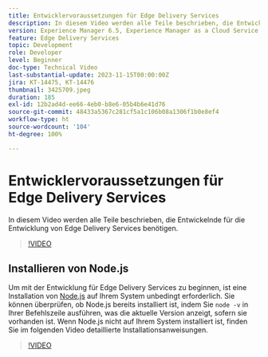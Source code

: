 ```yaml
---
title: Entwicklervoraussetzungen für Edge Delivery Services
description: In diesem Video werden alle Teile beschrieben, die Entwickelnde für die Entwicklung von Edge Delivery Services benötigen.
version: Experience Manager 6.5, Experience Manager as a Cloud Service
feature: Edge Delivery Services
topic: Development
role: Developer
level: Beginner
doc-type: Technical Video
last-substantial-update: 2023-11-15T00:00:00Z
jira: KT-14475, KT-14476
thumbnail: 3425709.jpeg
duration: 185
exl-id: 12b2ad4d-ee66-4eb0-b8e6-05b4b6e41d76
source-git-commit: 48433a5367c281cf5a1c106b08a1306f1b0e8ef4
workflow-type: ht
source-wordcount: '104'
ht-degree: 100%

---
```


# Entwicklervoraussetzungen für Edge Delivery Services

In diesem Video werden alle Teile beschrieben, die Entwickelnde für die Entwicklung von Edge Delivery Services benötigen.

>[!VIDEO](https://video.tv.adobe.com/v/3434593/?learn=on&captions=ger)

## Installieren von Node.js

Um mit der Entwicklung für Edge Delivery Services zu beginnen, ist eine Installation von [Node.js](https://nodejs.org) auf Ihrem System unbedingt erforderlich. Sie können überprüfen, ob Node.js bereits installiert ist, indem Sie `node -v` in Ihrer Befehlszeile ausführen, was die aktuelle Version anzeigt, sofern sie vorhanden ist. Wenn Node.js nicht auf Ihrem System installiert ist, finden Sie im folgenden Video detaillierte Installationsanweisungen.

>[!VIDEO](https://video.tv.adobe.com/v/3438310/?learn=on&captions=ger)
